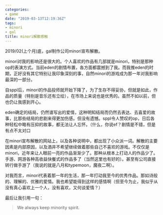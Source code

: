 ```yaml
---
categories: 
- game
date: "2019-03-13T12:19:36Z"
tags: 
- minori
- gal
title: minori解散感触
---
```


2019/02(上个月)底，gal制作公司minori宣布解散。

<!--more-->

minori对我的影响还是很大的。个人喜欢的作品有几部就是minori，特别是那种op的表演方式。当前eden的剧情布置，各方面都震撼到了我。而我推eden的时期，正好没有其它特别让我印象深刻的事，自然minori的游戏成为那一年对我影响最深的一部分。


自sppl后，minori的作品投师就开始下降了，为了生存不得妥协，但就是如此，作品的质量（特别是音乐还有立绘），在市场上来说也是优秀的。虽然不如以前，但也仍让我感到开心。



eden确定的结局，仍然谱写出的爱情，这种明知结局而仍然去表达、去喜爱的故事，比那些结局的悲剧来得更加伤感。但没有遗憾。sppl令人赞叹的op，日后各种轻松中略有压抑的故事，都无法让人忘怀。（什么，你说ef？剧情是不错，但是有点不太对口



在minori宣布解散的网站上，以及各种说明中，都出现了小众派一词。解散的主要因素是内部原因，以及酒井不希望继续做着那些自己不喜欢的游戏。不仅仅是minori，近年来让人眼前一亮的作品渐渐少了。那种从根本上打动人的作品少了。手游、网游各种高收益快餐式的作品多了（当然这里也有好的）。甚至有公司直接转行做手游了（我说的就是八月和typemoon，魔夜二啊）。



对我而言，minori代表着那一年的生活，那一年打动我至今的优秀作品。那如诗般的、理解的、优雅的爱情。我也希望能得到这样的感情啊（但至今为止，我似乎从没有真心喜欢上一个人，没有喜欢，又何谈爱情？）



最后让我引用一句：



> We always keep minority spirit.
